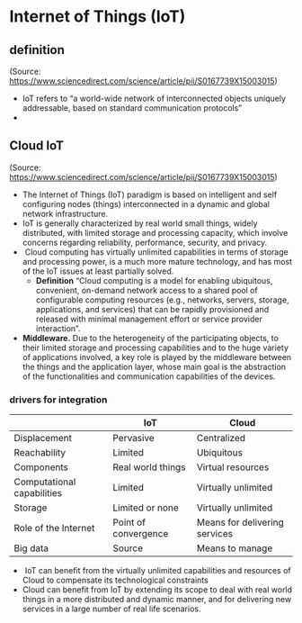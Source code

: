 # Internet of Things (IoT)

## definition

(Source: https://www.sciencedirect.com/science/article/pii/S0167739X15003015) 

* IoT refers to “a world-wide network of interconnected objects uniquely addressable, based on standard communication protocols”
* 

## Cloud IoT

(Source: https://www.sciencedirect.com/science/article/pii/S0167739X15003015)

* The Internet of Things (IoT) paradigm is based on intelligent and self configuring nodes (things) interconnected in a dynamic and global network infrastructure.
* IoT is generally characterized by real world small things, widely distributed, with limited storage and processing capacity, which involve concerns regarding reliability, performance, security, and privacy.
*  Cloud computing has virtually unlimited capabilities in terms of storage and processing power, is a much more mature technology, and has most of the IoT issues at least partially solved.
  * **Definition** “Cloud computing is a model for enabling ubiquitous, convenient, on-demand network access to a shared pool of configurable computing resources (e.g., networks, servers, storage, applications, and services) that can be rapidly provisioned and released with minimal management effort or service provider interaction”.
* **Middleware.** Due to the heterogeneity of the participating objects, to their limited storage and processing capabilities and to the huge variety of applications involved, a key role is played by the middleware between the things and the application layer, whose main goal is the abstraction of the functionalities and communication capabilities of the devices.

### drivers for integration

|                            | IoT                  | Cloud                         |
| -------------------------- | -------------------- | ----------------------------- |
| Displacement               | Pervasive            | Centralized                   |
| Reachability               | Limited              | Ubiquitous                    |
| Components                 | Real world things    | Virtual resources             |
| Computational capabilities | Limited              | Virtually unlimited           |
| Storage                    | Limited or none      | Virtually unlimited           |
| Role of the Internet       | Point of convergence | Means for delivering services |
| Big data                   | Source               | Means to manage               |



*  IoT can benefit from the virtually unlimited capabilities and resources of Cloud to compensate its technological constraints 
* Cloud can benefit from IoT by extending its scope to deal with real world things in a more distributed and dynamic manner, and for delivering new services in a large number of real life scenarios.

